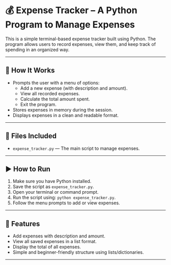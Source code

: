 # 💰 Expense Tracker – A Python Program to Manage Expenses

This is a simple terminal-based expense tracker built using Python. The program allows users to record expenses, view them, and keep track of spending in an organized way.

---

## 📌 How It Works

- Prompts the user with a menu of options:
  - Add a new expense (with description and amount).
  - View all recorded expenses.
  - Calculate the total amount spent.
  - Exit the program.
- Stores expenses in memory during the session.
- Displays expenses in a clean and readable format.

---

## 📁 Files Included

- `expense_tracker.py` — The main script to manage expenses.

---

## ▶️ How to Run

1. Make sure you have Python installed.
2. Save the script as `expense_tracker.py`.
3. Open your terminal or command prompt.
4. Run the script using: `python expense_tracker.py`.
5. Follow the menu prompts to add or view expenses.

---

## 🧮 Features

- Add expenses with description and amount.
- View all saved expenses in a list format.
- Display the total of all expenses.
- Simple and beginner-friendly structure using lists/dictionaries.

---



